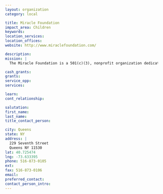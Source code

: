 ```yaml
---
layout: organization
category: local

title: Miracle Foundation
impact_area: Children
keywords: 
location_services: 
location_offices: 
website: http://www.miraclefoundation.com/

description: 
mission: |
  The Miracle Foundation is a 501(c)(3), nonprofit organization dedicated to improving the lives of those diagnosed with cancer and to finding a cure for this disease. Integral to our mission are improving patient care, increasing cancer awareness and funding worthy scientific research. Our efforts focus on raising funds to support the work of individuals and organizations who can help us achieve our goals.

cash_grants: 
grants: 
service_opp: 
services: 

learn: 
cont_relationship: 

salutation: 
first_name: 
last_name: 
title_contact_person: 

city: Queens
state: NY
address: |
  229 Seventh Street     
  Queens NY 11530
lat: 40.725474
lng: -73.633395
phone: 516-873-0105
ext: 
fax: 516-873-0106
email: 
preferred_contact: 
contact_person_intro: 
---
```

